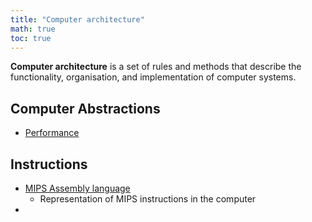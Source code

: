 ```yaml
---
title: "Computer architecture"
math: true
toc: true
---
```


**Computer architecture** is a set of rules and methods that describe the functionality, organisation, and implementation of computer systems.

## Computer Abstractions
- [Performance](notes/Performance.md)

## Instructions
- [MIPS Assembly language](notes/MIPS%20Assembly%20language.md)
	- Representation of MIPS instructions in the computer
- 
